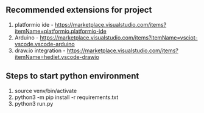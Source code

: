 
## Recommended extensions for project
1. platformio ide - https://marketplace.visualstudio.com/items?itemName=platformio.platformio-ide 
2. Arduino -  https://marketplace.visualstudio.com/items?itemName=vsciot-vscode.vscode-arduino
3. draw.io integration - https://marketplace.visualstudio.com/items?itemName=hediet.vscode-drawio

## Steps to start python environment
1. source venv/bin/activate
2. python3 -m pip install -r requirements.txt
3. python3 run.py